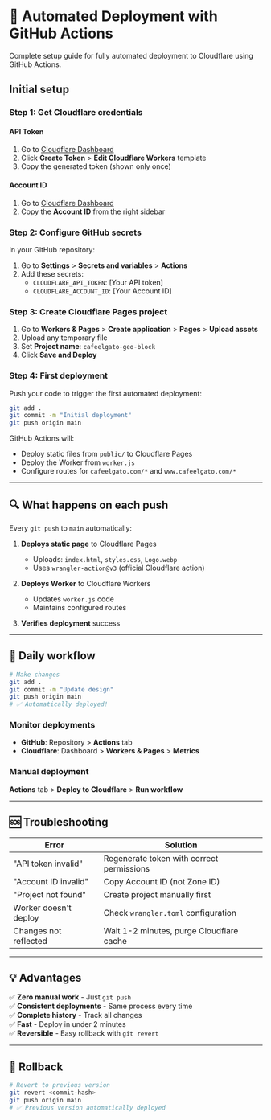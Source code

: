 # 🤖 Automated Deployment with GitHub Actions

Complete setup guide for fully automated deployment to Cloudflare using GitHub Actions.

##  Initial setup

### Step 1: Get Cloudflare credentials

#### API Token
1. Go to [Cloudflare Dashboard](https://dash.cloudflare.com/profile/api-tokens)
2. Click **Create Token** > **Edit Cloudflare Workers** template
3. Copy the generated token (shown only once)

#### Account ID
1. Go to [Cloudflare Dashboard](https://dash.cloudflare.com/)
2. Copy the **Account ID** from the right sidebar

### Step 2: Configure GitHub secrets

In your GitHub repository:
1. Go to **Settings** > **Secrets and variables** > **Actions**
2. Add these secrets:
   - `CLOUDFLARE_API_TOKEN`: [Your API token]
   - `CLOUDFLARE_ACCOUNT_ID`: [Your Account ID]

### Step 3: Create Cloudflare Pages project

1. Go to **Workers & Pages** > **Create application** > **Pages** > **Upload assets**
2. Upload any temporary file
3. Set **Project name**: `cafeelgato-geo-block`
4. Click **Save and Deploy**

### Step 4: First deployment

Push your code to trigger the first automated deployment:

```bash
git add .
git commit -m "Initial deployment"
git push origin main
```

GitHub Actions will:
- Deploy static files from `public/` to Cloudflare Pages
- Deploy the Worker from `worker.js`
- Configure routes for `cafeelgato.com/*` and `www.cafeelgato.com/*`

---

## 🔍 What happens on each push

Every `git push` to `main` automatically:

1. **Deploys static page** to Cloudflare Pages
   - Uploads: `index.html`, `styles.css`, `Logo.webp`
   - Uses `wrangler-action@v3` (official Cloudflare action)

2. **Deploys Worker** to Cloudflare Workers  
   - Updates `worker.js` code
   - Maintains configured routes

3. **Verifies deployment** success

---

## 🚀 Daily workflow

```bash
# Make changes
git add .
git commit -m "Update design"
git push origin main
# ✅ Automatically deployed!
```

### Monitor deployments
- **GitHub**: Repository > **Actions** tab
- **Cloudflare**: Dashboard > **Workers & Pages** > **Metrics**

### Manual deployment
**Actions** tab > **Deploy to Cloudflare** > **Run workflow**

---

## 🆘 Troubleshooting

| Error | Solution |
|-------|----------|
| "API token invalid" | Regenerate token with correct permissions |
| "Account ID invalid" | Copy Account ID (not Zone ID) |
| "Project not found" | Create project manually first |
| Worker doesn't deploy | Check `wrangler.toml` configuration |
| Changes not reflected | Wait 1-2 minutes, purge Cloudflare cache |

---

## 💡 Advantages

✅ **Zero manual work** - Just `git push`  
✅ **Consistent deployments** - Same process every time  
✅ **Complete history** - Track all changes  
✅ **Fast** - Deploy in under 2 minutes  
✅ **Reversible** - Easy rollback with `git revert`

---

## 🔄 Rollback

```bash
# Revert to previous version
git revert <commit-hash>
git push origin main
# ✅ Previous version automatically deployed
```
